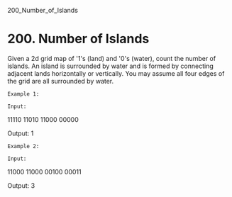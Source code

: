 200_Number_of_Islands
# 200. Number of Islands

Given a 2d grid map of '1's (land) and '0's
        (water), count the number of islands. An island is surrounded by water and is formed by
        connecting adjacent lands horizontally or vertically. You may assume all four edges of the
        grid are all surrounded by water.

    Example 1:

    Input:
11110
11010
11000
00000

Output: 1

    Example 2:

    Input:
11000
11000
00100
00011

Output: 3